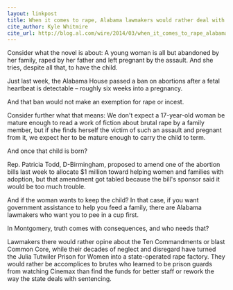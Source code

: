```yaml
---
layout: linkpost
title: When it comes to rape, Alabama lawmakers would rather deal with fiction than reality
cite_author: Kyle Whitmire
cite_url: http://blog.al.com/wire/2014/03/when_it_comes_to_rape_alabama.html
---
```

Consider what the novel is about: A young woman is all but abandoned by her family, raped by her father and left pregnant by the assault. And she tries, despite all that, to have the child.

Just last week, the Alabama House passed a ban on abortions after a fetal heartbeat is detectable – roughly six weeks into a pregnancy.

And that ban would not make an exemption for rape or incest.

Consider further what that means: We don't expect a 17-year-old woman be mature enough to read a work of fiction about brutal rape by a family member, but if she finds herself the victim of such an assault and pregnant from it, we expect her to be mature enough to carry the child to term.

And once that child is born?

Rep. Patricia Todd, D-Birmingham, proposed to amend one of the abortion bills last week to allocate $1 million toward helping women and families with adoption, but that amendment got tabled because the bill's sponsor said it would be too much trouble.

And if the woman wants to keep the child? In that case, if you want government assistance to help you feed a family, there are Alabama lawmakers who want you to pee in a cup first.

In Montgomery, truth comes with consequences, and who needs that?

Lawmakers there would rather opine about the Ten Commandments or blast Common Core, while their decades of neglect and disregard have turned the Julia Tutwiler Prison for Women into a state-operated rape factory. They would rather be accomplices to brutes who learned to be prison guards from watching Cinemax than find the funds for better staff or rework the way the state deals with sentencing.
